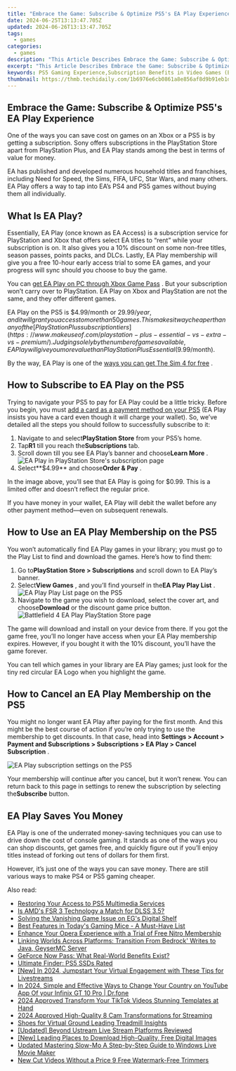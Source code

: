 ```yaml
---
title: "Embrace the Game: Subscribe & Optimize PS5's EA Play Experience"
date: 2024-06-25T13:13:47.705Z
updated: 2024-06-26T13:13:47.705Z
tags:
  - games
categories:
  - games
description: "This Article Describes Embrace the Game: Subscribe & Optimize PS5's EA Play Experience"
excerpt: "This Article Describes Embrace the Game: Subscribe & Optimize PS5's EA Play Experience"
keywords: PS5 Gaming Experience,Subscription Benefits in Video Games (EA Play),Enhancing Gameplay with EA Play on PS5,PS5 Online Multiplayer Strategy,Optimizing PS5 Games for Performance,Engaging More with EA Play on Sony Console,Advanced Gaming Tips for PS5 (EA Play)
thumbnail: https://thmb.techidaily.com/1b6976e6cb0861a8e856af8d9b91eb1dc370f068cc6322414a1134e31c0876a0.jpg
---
```


## Embrace the Game: Subscribe & Optimize PS5's EA Play Experience

 One of the ways you can save cost on games on an Xbox or a PS5 is by getting a subscription. Sony offers subscriptions in the PlayStation Store apart from PlayStation Plus, and EA Play stands among the best in terms of value for money.

 EA has published and developed numerous household titles and franchises, including Need for Speed, the Sims, FIFA, UFC, Star Wars, and many others. EA Play offers a way to tap into EA’s PS4 and PS5 games without buying them all individually.

## What Is EA Play?

 Essentially, EA Play (once known as EA Access) is a subscription service for PlayStation and Xbox that offers select EA titles to “rent” while your subscription is on. It also gives you a 10% discount on some non-free titles, season passes, points packs, and DLCs. Lastly, EA Play membership will give you a free 10-hour early access trial to some EA games, and your progress will sync should you choose to buy the game.

 You can [get EA Play on PC through Xbox Game Pass](https://www.makeuseof.com/how-to-use-ea-play-xbox-game-pass-pc/) . But your subscription won’t carry over to PlayStation. EA Play on Xbox and PlayStation are not the same, and they offer different games.

 EA Play on the PS5 is $4.99/month or $29.99/year, and it will grant you access to more than 50 games. This makes it way cheaper than any of the [PlayStation Plus subscription tiers](https://www.makeuseof.com/playstation-plus-essential-vs-extra-vs-premium/) . Judging solely by the number of games available, EA Play will give you more value than PlayStation Plus Essential ($9.99/month).

 By the way, EA Play is one of the [ways you can get The Sim 4 for free](https://www.makeuseof.com/how-to-download-and-play-the-sims-4-for-free/) .

## How to Subscribe to EA Play on the PS5

 Trying to navigate your PS5 to pay for EA Play could be a little tricky. Before you begin, you must [add a card as a payment method on your PS5](https://www.makeuseof.com/add-psn-wallet-funds-and-buy-games-on-ps5/) (EA Play insists you have a card even though it will charge your wallet). So, we’ve detailed all the steps you should follow to successfully subscribe to it:

1. Navigate to and select**PlayStation Store** from your PS5’s home.
2. Tap**R1** till you reach the**Subscriptions** tab.
3. Scroll down till you see EA Play’s banner and choose**Learn More** .  
![EA Play in PlayStation Store's subscription page](https://static1.makeuseofimages.com/wordpress/wp-content/uploads/2023/07/ea-play-in-playstation-store-s-subscription-page.JPG)
4. Select**$4.99** and choose**Order & Pay** .

 In the image above, you’ll see that EA Play is going for $0.99\. This is a limited offer and doesn’t reflect the regular price.

 If you have money in your wallet, EA Play will debit the wallet before any other payment method—even on subsequent renewals.

## How to Use an EA Play Membership on the PS5

 You won’t automatically find EA Play games in your library; you must go to the Play List to find and download the games. Here’s how to find them:

1. Go to**PlayStation Store > Subscriptions** and scroll down to EA Play’s banner.
2. Select**View Games** , and you’ll find yourself in the**EA Play Play List** .  
![EA Play Play List page on the PS5](https://static1.makeuseofimages.com/wordpress/wp-content/uploads/2023/07/ea-play-play-list-page-on-the-ps5.JPG)
3. Navigate to the game you wish to download, select the cover art, and choose**Download** or the discount game price button.  
![Battlefield 4 EA Play PlayStation Store page](https://static1.makeuseofimages.com/wordpress/wp-content/uploads/2023/07/battlefield-4-ea-play-playstation-store-page.JPG)

 The game will download and install on your device from there. If you got the game free, you’ll no longer have access when your EA Play membership expires. However, if you bought it with the 10% discount, you’ll have the game forever.

 You can tell which games in your library are EA Play games; just look for the tiny red circular EA Logo when you highlight the game.

## How to Cancel an EA Play Membership on the PS5

 You might no longer want EA Play after paying for the first month. And this might be the best course of action if you’re only trying to use the membership to get discounts. In that case, head into **Settings > Account > Payment and Subscriptions > Subscriptions > EA Play > Cancel Subscription** .

![EA Play subscription settings on the PS5](https://static1.makeuseofimages.com/wordpress/wp-content/uploads/2023/07/ea-play-subscription-settings-on-the-ps5.JPG)

 Your membership will continue after you cancel, but it won’t renew. You can return back to this page in settings to renew the subscription by selecting the**Subscribe** button.

## EA Play Saves You Money

 EA Play is one of the underrated money-saving techniques you can use to drive down the cost of console gaming. It stands as one of the ways you can shop discounts, get games free, and quickly figure out if you’ll enjoy titles instead of forking out tens of dollars for them first.

 However, it’s just one of the ways you can save money. There are still various ways to make PS4 or PS5 gaming cheaper.


<ins class="adsbygoogle"
     style="display:block"
     data-ad-format="autorelaxed"
     data-ad-client="ca-pub-7571918770474297"
     data-ad-slot="1223367746"></ins>



<ins class="adsbygoogle"
     style="display:block"
     data-ad-client="ca-pub-7571918770474297"
     data-ad-slot="8358498916"
     data-ad-format="auto"
     data-full-width-responsive="true"></ins>

<span class="atpl-alsoreadstyle">Also read:</span>
<div><ul>
<li><a href="https://games-able.techidaily.com/restoring-your-access-to-ps5-multimedia-services/"><u>Restoring Your Access to PS5 Multimedia Services</u></a></li>
<li><a href="https://games-able.techidaily.com/is-amds-fsr-3-technology-a-match-for-dlss-35/"><u>Is AMD's FSR 3 Technology a Match for DLSS 3.5?</u></a></li>
<li><a href="https://games-able.techidaily.com/solving-the-vanishing-game-issue-on-egs-digital-shelf/"><u>Solving the Vanishing Game Issue on EG's Digital Shelf</u></a></li>
<li><a href="https://games-able.techidaily.com/best-features-in-todays-gaming-mice-a-must-have-list/"><u>Best Features in Today's Gaming Mice - A Must-Have List</u></a></li>
<li><a href="https://games-able.techidaily.com/enhance-your-opera-experience-with-a-trial-of-free-nitro-membership/"><u>Enhance Your Opera Experience with a Trial of Free Nitro Membership</u></a></li>
<li><a href="https://games-able.techidaily.com/linking-worlds-across-platforms-transition-from-bedrock-writes-to-java-geysermc-server/"><u>Linking Worlds Across Platforms: Transition From Bedrock' Writes to Java, GeyserMC Server</u></a></li>
<li><a href="https://games-able.techidaily.com/geforce-now-pass-what-real-world-benefits-exist/"><u>GeForce Now Pass: What Real-World Benefits Exist?</u></a></li>
<li><a href="https://games-able.techidaily.com/ultimate-finder-ps5-ssds-rated/"><u>Ultimate Finder: PS5 SSDs Rated</u></a></li>
<li><a href="https://vp-tips.techidaily.com/new-in-2024-jumpstart-your-virtual-engagement-with-these-tips-for-livestreams/"><u>[New] In 2024, Jumpstart Your Virtual Engagement with These Tips for Livestreams</u></a></li>
<li><a href="https://fix-guide.techidaily.com/in-2024-simple-and-effective-ways-to-change-your-country-on-youtube-app-of-your-infinix-gt-10-pro-drfone-by-drfone-virtual-android/"><u>In 2024, Simple and Effective Ways to Change Your Country on YouTube App Of your Infinix GT 10 Pro | Dr.fone</u></a></li>
<li><a href="https://tiktok-videos.techidaily.com/2024-approved-transform-your-tiktok-videos-stunning-templates-at-hand/"><u>2024 Approved  Transform Your TikTok Videos  Stunning Templates at Hand</u></a></li>
<li><a href="https://some-techniques.techidaily.com/2024-approved-high-quality-8-cam-transformations-for-streaming/"><u>2024 Approved  High-Quality 8 Cam Transformations for Streaming</u></a></li>
<li><a href="https://extra-tips.techidaily.com/shoes-for-virtual-ground-leading-treadmill-insights/"><u>Shoes for Virtual Ground  Leading Treadmill Insights</u></a></li>
<li><a href="https://extra-tips.techidaily.com/updated-beyond-ustream-live-stream-platforms-reviewed/"><u>[Updated] Beyond Ustream  Live Stream Platforms Reviewed</u></a></li>
<li><a href="https://extra-support.techidaily.com/new-leading-places-to-download-high-quality-free-digital-images/"><u>[New] Leading Places to Download High-Quality, Free Digital Images</u></a></li>
<li><a href="https://ai-vdieo-software.techidaily.com/updated-mastering-slow-mo-a-step-by-step-guide-to-windows-live-movie-maker/"><u>Updated Mastering Slow-Mo A Step-by-Step Guide to Windows Live Movie Maker</u></a></li>
<li><a href="https://smart-video-creator.techidaily.com/new-cut-videos-without-a-price-9-free-watermark-free-trimmers/"><u>New Cut Videos Without a Price 9 Free Watermark-Free Trimmers</u></a></li>
</ul></div>
